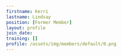 ```yaml
---
firstname: Kerri
lastname: Lindsay
position: [Former Member]
layout: profile
join_date:
training: []
profile: /assets/img/members/default/0.png
---
```


